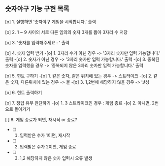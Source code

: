 ## 숫자야구 기능 구현 목록

[o] 1. 실행하면 '숫자야구 게임을 시작합니다.' 출력

[o] 2. 1 ~ 9 사이의 서로 다른 임의의 숫자 3개를 뽑아 3자리 수 저장

[o] 3. '숫자를 입력해주세요 : ' 출력

[o] 4. 숫자 입력 받기
   -[o] 1. 3자리 수가 아닌 경우 -> '3자리 숫자만 입력 가능합니다.' 출력
   -[o] 2. 숫자가 아닌 경우 -> '3자리 숫자만 입력 가능합니다.' 출력
   -[o] 3. 중복된 숫자를 입력했을 경우 -> '중복되지 않은 3자리 숫자만 입력 가능합니다.' 출력

[o]  5.  힌트 구하기
   -[o] 1. 같은 숫자, 같은 위치에 있는 경우 -> 스트라이크
   -[o] 2. 같은 숫자, 다른위치에 있는 경우 -> 볼
   -[o] 3. 1,2번에 해당하지 않을 경우 -> 낫싱

[o] 6. 힌트 출력하기

[o] 7. 정답 유무 판단하기
   -[o] 1. 3 스트라이크인 경우 : 게임 종료
   -[o] 2. 아니면, 2번으로 돌아가기

[ ] 8. 게임 종료가 되면, 재시작 or 종료?
   -[ ] 1. 입력받은 수가 1이면, 재시작
   -[ ] 2. 입력받은 수가 2이면, 게임 종료
   -[ ] 3. 1,2 해당하지 않은 숫자 입력시 오류 발생
